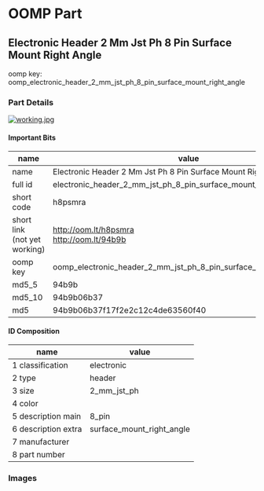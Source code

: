 # OOMP Part  
## Electronic Header 2 Mm Jst Ph 8 Pin Surface Mount Right Angle  
  
oomp key: oomp_electronic_header_2_mm_jst_ph_8_pin_surface_mount_right_angle  
  
### Part Details  
  
[![working.jpg](working_600.jpg)](working.jpg)  
  
#### Important Bits  
| name | value | 
| --- | --- | 
| name | Electronic Header 2 Mm Jst Ph 8 Pin Surface Mount Right Angle | 
| full id | electronic_header_2_mm_jst_ph_8_pin_surface_mount_right_angle | 
| short code | h8psmra | 
| short link<br>(not yet working) | http://oom.lt/h8psmra<br>http://oom.lt/94b9b | 
| oomp key | oomp_electronic_header_2_mm_jst_ph_8_pin_surface_mount_right_angle | 
| md5_5 | 94b9b | 
| md5_10 | 94b9b06b37 | 
| md5 | 94b9b06b37f17f2e2c12c4de63560f40 | 
#### ID Composition  
| name | value | 
| --- | --- | 
| 1 classification | electronic | 
| 2 type | header | 
| 3 size | 2_mm_jst_ph | 
| 4 color |  | 
| 5 description main | 8_pin | 
| 6 description extra | surface_mount_right_angle | 
| 7 manufacturer |  | 
| 8 part number |  | 
### Images  
